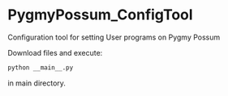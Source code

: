 # PygmyPossum_ConfigTool
Configuration tool for setting User programs on Pygmy Possum

Download files and execute:

```python
python __main__.py
```

in main directory.
